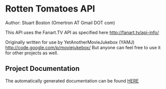 Rotten Tomatoes API
===================

Author: Stuart Boston (Omertron AT Gmail DOT com)

This API uses the Fanart.TV API as specified here http://fanart.tv/api-info/

Originally written for use by YetAnotherMovieJukebox (YAMJ) http://code.google.com/p/moviejukebox/
But anyone can feel free to use it for other projects as well.

Project Documentation
---------------------
The automatically generated documentation can be found [HERE](http://omertron.github.com/api-fanarttv/)
